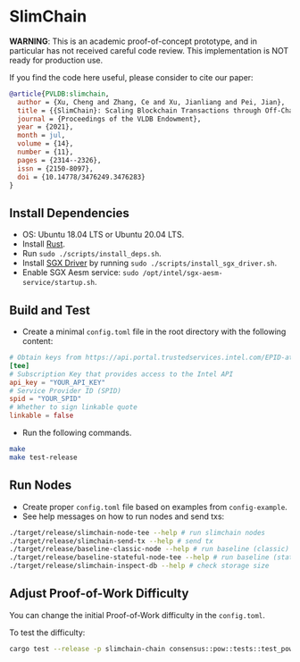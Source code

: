 # SlimChain

**WARNING**: This is an academic proof-of-concept prototype, and in particular has not received careful code review. This implementation is NOT ready for production use.

If you find the code here useful, please consider to cite our paper:

```bibtex
@article{PVLDB:slimchain,
  author = {Xu, Cheng and Zhang, Ce and Xu, Jianliang and Pei, Jian},
  title = {{SlimChain}: Scaling Blockchain Transactions through Off-Chain Storage and Parallel Processing},
  journal = {Proceedings of the VLDB Endowment},
  year = {2021},
  month = jul,
  volume = {14},
  number = {11},
  pages = {2314--2326},
  issn = {2150-8097},
  doi = {10.14778/3476249.3476283}
}
```

## Install Dependencies

* OS: Ubuntu 18.04 LTS or Ubuntu 20.04 LTS.
* Install [Rust](https://rustup.rs).
* Run `sudo ./scripts/install_deps.sh`.
* Install [SGX Driver](https://github.com/intel/linux-sgx-driver) by running `sudo ./scripts/install_sgx_driver.sh`.
* Enable SGX Aesm service: `sudo /opt/intel/sgx-aesm-service/startup.sh`.

## Build and Test

* Create a minimal `config.toml` file in the root directory with the following content:

```toml
# Obtain keys from https://api.portal.trustedservices.intel.com/EPID-attestation
[tee]
# Subscription Key that provides access to the Intel API
api_key = "YOUR_API_KEY"
# Service Provider ID (SPID)
spid = "YOUR_SPID"
# Whether to sign linkable quote
linkable = false
```

* Run the following commands.

```bash
make
make test-release
```

## Run Nodes

* Create proper `config.toml` file based on examples from `config-example`.
* See help messages on how to run nodes and send txs:

```bash
./target/release/slimchain-node-tee --help # run slimchain nodes
./target/release/slimchain-send-tx --help # send tx
./target/release/baseline-classic-node --help # run baseline (classic) nodes
./target/release/baseline-stateful-node-tee --help # run baseline (stateful) nodes
./target/release/slimchain-inspect-db --help # check storage size
```

## Adjust Proof-of-Work Difficulty

You can change the initial Proof-of-Work difficulty in the `config.toml`.

To test the difficulty:

```bash
cargo test --release -p slimchain-chain consensus::pow::tests::test_pow  -- --nocapture --exact --ignored
```
